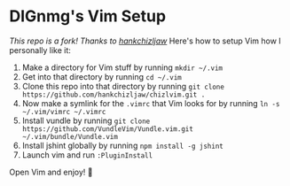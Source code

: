 # DIGnmg's Vim Setup
*This repo is a fork! Thanks to [hankchizljaw](hankchizljaw/chizlvim)*
Here's how to setup Vim how I personally like it:

1. Make a directory for Vim stuff by running `mkdir ~/.vim`
2. Get into that directory by running `cd ~/.vim`
3. Clone this repo into that directory by running `git clone https://github.com/hankchizljaw/chizlvim.git .`
4. Now make a symlink for the `.vimrc` that Vim looks for by running `ln -s ~/.vim/vimrc ~/.vimrc`
5. Install vundle by running `git clone https://github.com/VundleVim/Vundle.vim.git
   ~/.vim/bundle/Vundle.vim`
6. Install jshint globally by running `npm install -g jshint`
7. Launch vim and run `:PluginInstall`

Open Vim and enjoy! 🚀
